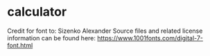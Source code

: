 # calculator

Credit for font to: Sizenko Alexander
Source files and related license information can be found here: https://www.1001fonts.com/digital-7-font.html
